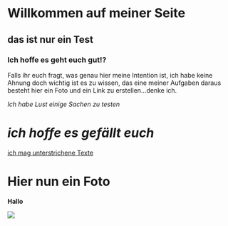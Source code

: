 # Willkommen auf meiner Seite
## das ist nur ein Test
### Ich hoffe es geht euch gut!?

Falls ihr euch fragt, was genau hier meine Intention ist, ich habe keine Ahnung doch wichtig ist es zu wissen, das eine meiner Aufgaben daraus besteht hier ein Foto und ein Link zu erstellen...denke ich.

*Ich habe Lust einige Sachen zu testen*
# _ich hoffe es gefällt euch_

<u>ich mag unterstrichene Texte</u>

# Hier nun ein Foto

<b> Hallo</b>

<img src="https://user.myownmusic.de/artist_pics/109780.jpg">
															 
